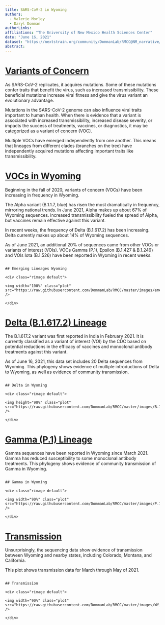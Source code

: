```yaml
---
title: SARS-CoV-2 in Wyoming
authors: 
  - Valerie Morley
  - Daryl Domman
authorLinks: 
affiliations: "The University of New Mexico Health Sciences Center"
date: "June 16, 2021"
dataset: "https://nextstrain.org/community/DommanLab/RMCC@NM_narrative/ncov/WY"
abstract: 
---
```



# [Variants of Concern](https://nextstrain.org/community/DommanLab/RMCC/ncov/WY?c=emerging_lineage&d=tree&f_division=Wyoming&p=full)

As SARS-CoV-2 replicates, it acquires mutations. Some of these mutations confer traits that benefit the virus, such as increased transmissibility. 
These beneficial mutations increase viral fitness and give the virus variant an evolutionary advantage.

Mutations in the SARS-CoV-2 genome can also influence viral traits important to human health. 
When there is evidence that a variant is associated with increased transmissibility, increased disease severity, or impacts the success of treatments, vaccines, or diagnostics, it may be categorized as a variant of concern (VOC).

Multiple VOCs have emerged independently from one another. This means that lineages from different clades (branches on the tree) have independently acquired mutations affecting important traits like transmissibility.

# [VOCs in Wyoming](https://nextstrain.org/community/DommanLab/RMCC/ncov/WY)

Beginning in the fall of 2020, variants of concern (VOCs) have been increasing in frequency in Wyoming.

The Alpha variant (B.1.1.7, blue) has risen the most dramatically in frequency, mirroring national trends. In June 2021, Alpha makes up about 67% of Wyoming sequences. Increased transmissibility fueled the spread of Alpha, but vaccines remain effective against this variant.

In recent weeks, the frequency of Delta (B.1.617.2) has been increasing. Delta currently makes up about 14% of Wyoming sequences.

As of June 2021, an additional 20% of sequences came from other VOCs or variants of interest (VOIs). VOCs Gamma (P.1), Epsilon (B.1.427 & B.1.249) and VOIs Iota (B.1.526) have been reported in Wyoming in recent weeks.

```auspiceMainDisplayMarkdown

## Emerging Lineages Wyoming

<div class="rimage default">

<img width="100%" class="plot" src="https://raw.githubusercontent.com/DommanLab/RMCC/master/images/emerging_lineage_frequencies_WY.png" />

</div>

```

# [Delta (B.1.617.2) Lineage](https://nextstrain.org/community/DommanLab/RMCC/ncov/WY)

The B.1.617.2 variant was first reported in India in February 2021. It is currently classified as a variant of interest (VOI) by the CDC
based on potential reductions in the efficacy of vaccines and monoclonal antibody treatments against this variant.

As of June 16, 2021, this data set includes 20 Delta sequences from Wyoming. This phylogeny shows evidence of multiple introductions of Delta to Wyoming, as well as evidence of community transmission.



```auspiceMainDisplayMarkdown

## Delta in Wyoming

<div class="rimage default">

<img height="90%" class="plot" src="https://raw.githubusercontent.com/DommanLab/RMCC/master/images/B.1.617.2_WY.png" />

</div>

```

# [Gamma (P.1) Lineage](https://nextstrain.org/community/DommanLab/RMCC/ncov/NM)

Gamma sequences have been reported in Wyoming since March 2021. Gamma has reduced susceptibility to some monoclonal antibody treatments. 
This phylogeny shows evidence of community transmission of Gamma in Wyoming.

```auspiceMainDisplayMarkdown

## Gamma in Wyoming

<div class="rimage default">

<img width="90%" class="plot" src="https://raw.githubusercontent.com/DommanLab/RMCC/master/images/P.1_WY.png" />

</div>

```

# [Transmission](https://nextstrain.org/community/DommanLab/RMCC/ncov/WY)

Unsurprisingly, the sequencing data show evidence of transmission between Wyoming and nearby states, including Colorado, Montana, and California.

This plot shows transmission data for March through May of 2021.

```auspiceMainDisplayMarkdown

## Transmission

<div class="rimage default">

<img width="90%" class="plot" src="https://raw.githubusercontent.com/DommanLab/RMCC/master/images/WY_transmission.png" />

</div>

```

